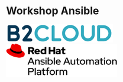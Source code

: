 # Workshop Ansible
![B2CLOUD](images/logo-b2cloud.png)     ![Red Hat Ansible Automation](images/logo-rh-ansible-automation.png)
